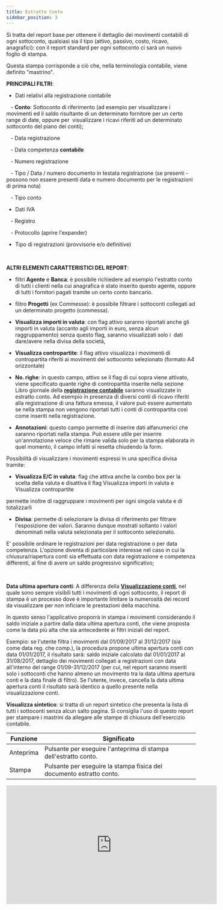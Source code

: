 ```yaml
---
title: Estratto Conto
sidebar_position: 3
---
```


Si tratta del report base per ottenere il dettaglio dei movimenti contabili di ogni sottoconto, qualsiasi sia il tipo (attivo, passivo, costo, ricavo, anagrafici): con il report standard per ogni sottoconto ci sarà un nuovo foglio di stampa.

Questa stampa corrisponde a ciò che, nella terminologia contabile, viene definito "mastrino".

**PRINCIPALI FILTRI**:

- Dati relativi alla registrazione contabile

   - **Conto**: Sottoconto di riferimento (ad esempio per visualizzare i movimenti ed il saldo risultante di un determinato fornitore per un certo range di date, oppure per  visualizzare i ricavi riferiti ad un determinato sottoconto del piano dei conti);

   - Data registrazione

   - Data competenza **contabile**

   - Numero registrazione

   - Tipo / Data / numero documento in testata registrazione (se presenti - possono non essere presenti data e numero documento per le registrazioni di prima nota)

   - Tipo conto

- Dati IVA

   - Registro

   - Protocollo (aprire l'expander)

- Tipo di registrazioni (provvisorie e/o definitive)

 

**ALTRI ELEMENTI CARATTERISTICI DEL REPORT**:



- filtri **Agente** e **Banca**: è possibile richiedere ad esempio l'estratto conto di tutti i clienti nella cui anagrafica è stato inserito questo agente, oppure di tutti i fornitori pagati tramite un certo conto bancario.

- filtro **Progetti** (ex Commesse): è possibile filtrare i sottoconti collegati ad un determinato progetto (commessa).



- **Visualizza importi in valuta**: con flag attivo saranno riportati anche gli importi in valuta (accanto agli importi in euro, senza alcun raggruppamento) senza questo flag, saranno visualizzati solo i  dati dare/avere nella divisa della società, 

- **Visualizza contropartite**: il flag attivo visualizza i movimenti di contropartita riferiti ai movimenti del sottoconto selezionato (formato A4 orizzontale)

- **No. righe**: in questo campo, attivo se il flag di cui sopra viene attivato, viene specificato quante righe di contropartita inserite nella sezione Libro giornale della **[registrazione contabile](/docs/finance-area/ledger-records/records/create-ledger-record/record-tab)** saranno visualizzate in estratto conto. Ad esempio in presenza di diversi conti di ricavo riferiti alla registrazione di una fattura emessa, il valore può essere aumentato se nella stampa non vengono riportati tutti i conti di contropartita così come inseriti nella registrazione.

- **Annotazioni**: questo campo permette di inserire dati alfanumerici che saranno riportati nella stampa. Può essere utile per inserire un'annotazione veloce che rimane valida solo per la stampa elaborata in quel momento, il campo infatti si resetta chiudendo la form.





Possibilità di visualizzare i movimenti espressi in una specifica divisa tramite: 

- **Visualizza E/C in valuta**: flag che attiva anche la combo box per la scelta della valuta e disattiva il flag Visualizza importi in valuta e Visualizza contropartite

permette inoltre di raggruppare i movimenti per ogni singola valuta e di totalizzarli



- **Divisa**: permette di selezionare la divisa di riferimento per filtrare l'esposizione dei valori. Saranno dunque mostrati soltanto i valori denominati nella valuta selezionata per il sottoconto selezionato.





E' possibile ordinare le registrazioni per data registrazione o per data competenza. L'opzione diventa di particolare interesse nel caso in cui la chiusura/riapertura conti sia effettuata con data registrazione e competenza differenti, al fine di avere un saldo progressivo significativo;

 

**Data ultima apertura conti**: A differenza della **[Visualizzazione conti](/docs/finance-area/ledger-records/records/view-accounts)**, nel quale sono sempre visibili tutti i movimenti di ogni sottoconto, il report di stampa è un processo dove è importante limitare la numerosità dei record da visualizzare per non inficiare le prestazioni della macchina. 

In questo senso l'applicativo proporrà in stampa i movimenti considerando il saldo iniziale a partire dalla data ultima apertura conti, che viene proposta come la data più alta che sia antecedente ai filtri iniziali del report.

Esempio: se l'utente filtra i movimenti dal 01/09/2017 al 31/12/2017 (sia come data reg. che comp.), la procedura propone ultima apertura conti con data 01/01/2017, il risultato sarà: saldo iniziale calcolato dal 01/01/2017 al 31/08/2017, dettaglio dei movimenti collegati a registrazioni con data all'interno del range 01/09-31/12/2017 (per cui, nel report saranno inseriti solo i sottoconti che hanno almeno un movimento tra la data ultima apertura conti e la data finale di filtro). Se l'utente, invece, cancella la data ultima apertura conti il risultato sarà identico a quello presente nella visualizzazione conti.

**Visualizza sintetico**: si tratta di un report sintetico che presenta la lista di tutti i sottoconti senza alcun salto pagina. Si consiglia l'uso di questo report per stampare i mastrini da allegare alle stampe di chiusura dell'esercizio contabile.



| Funzione | Significato |
| --- | --- |
| Anteprima | Pulsante per eseguire l'anteprima di stampa dell'estratto conto. |
| Stampa | Pulsante per eseguire la stampa fisica del documento estratto conto. |


<iframe width="560" height="315" src="https://www.youtube.com/embed/vQS47gLDe2M" title="YouTube video player" frameborder="0" allowfullscreen= "true"></iframe>